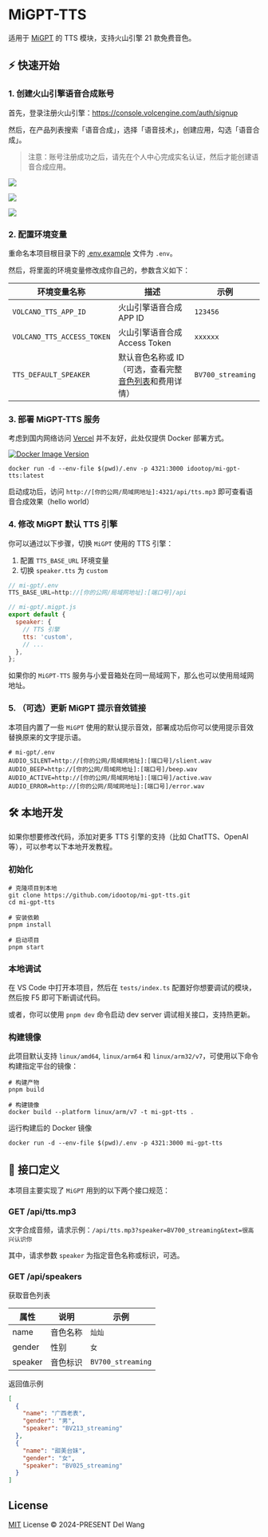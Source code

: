 # MiGPT-TTS

适用于 [MiGPT](https://github.com/idootop/mi-gpt) 的 TTS 模块，支持火山引擎 21 款免费音色。

## ⚡️ 快速开始

### 1. 创建火山引擎语音合成账号

首先，登录注册火山引擎：https://console.volcengine.com/auth/signup

然后，在产品列表搜索「语音合成」，选择「语音技术」，创建应用，勾选「语音合成」。

> 注意：账号注册成功之后，请先在个人中心完成实名认证，然后才能创建语音合成应用。

![](https://raw.githubusercontent.com/idootop/mi-gpt-tts/main/screenshots/1.search.jpg)

![](https://raw.githubusercontent.com/idootop/mi-gpt-tts/main/screenshots/2.create.jpg)

![](https://raw.githubusercontent.com/idootop/mi-gpt-tts/main/screenshots/3.token.jpg)

### 2. 配置环境变量

重命名本项目根目录下的 [.env.example](https://github.com/idootop/mi-gpt-tts/blob/main/.env.example) 文件为 `.env`。

然后，将里面的环境变量修改成你自己的，参数含义如下：

| 环境变量名称               | 描述                                                                                                | 示例              |
| -------------------------- | --------------------------------------------------------------------------------------------------- | ----------------- |
| `VOLCANO_TTS_APP_ID`       | 火山引擎语音合成 APP ID                                                                             | `123456`          |
| `VOLCANO_TTS_ACCESS_TOKEN` | 火山引擎语音合成 Access Token                                                                       | `xxxxxx`          |
| `TTS_DEFAULT_SPEAKER`      | 默认音色名称或 ID（可选，查看完整[音色列表](https://www.volcengine.com/docs/6561/97465)和费用详情） | `BV700_streaming` |

### 3. 部署 MiGPT-TTS 服务

考虑到国内网络访问 [Vercel](https://vercel.com) 并不友好，此处仅提供 Docker 部署方式。

[![Docker Image Version](https://img.shields.io/docker/v/idootop/mi-gpt-tts?color=%23086DCD&label=docker%20image)](https://hub.docker.com/r/idootop/mi-gpt-tts)

```shell
docker run -d --env-file $(pwd)/.env -p 4321:3000 idootop/mi-gpt-tts:latest
```

启动成功后，访问 `http://[你的公网/局域网地址]:4321/api/tts.mp3` 即可查看语音合成效果（hello world）

### 4. 修改 MiGPT 默认 TTS 引擎

你可以通过以下步骤，切换 `MiGPT` 使用的 TTS 引擎：

1. 配置 `TTS_BASE_URL` 环境变量
2. 切换 `speaker.tts` 为 `custom`

```js
// mi-gpt/.env
TTS_BASE_URL=http://[你的公网/局域网地址]:[端口号]/api

// mi-gpt/.migpt.js
export default {
  speaker: {
    // TTS 引擎
    tts: 'custom',
    // ...
  },
};
```

如果你的 `MiGPT-TTS` 服务与小爱音箱处在同一局域网下，那么也可以使用局域网地址。

### 5. （可选）更新 MiGPT 提示音效链接

本项目内置了一些 `MiGPT` 使用的默认提示音效，部署成功后你可以使用提示音效替换原来的文字提示语。

```shell
# mi-gpt/.env
AUDIO_SILENT=http://[你的公网/局域网地址]:[端口号]/slient.wav
AUDIO_BEEP=http://[你的公网/局域网地址]:[端口号]/beep.wav
AUDIO_ACTIVE=http://[你的公网/局域网地址]:[端口号]/active.wav
AUDIO_ERROR=http://[你的公网/局域网地址]:[端口号]/error.wav
```

## 🛠️ 本地开发

如果你想要修改代码，添加对更多 TTS 引擎的支持（比如 ChatTTS、OpenAI 等），可以参考以下本地开发教程。

### 初始化

```shell
# 克隆项目到本地
git clone https://github.com/idootop/mi-gpt-tts.git
cd mi-gpt-tts

# 安装依赖
pnpm install

# 启动项目
pnpm start
```

### 本地调试

在 VS Code 中打开本项目，然后在 `tests/index.ts` 配置好你想要调试的模块，然后按 F5 即可下断调试代码。

或者，你可以使用 `pnpm dev` 命令启动 dev server 调试相关接口，支持热更新。

### 构建镜像

此项目默认支持 `linux/amd64`, `linux/arm64` 和 `linux/arm32/v7`，可使用以下命令构建指定平台的镜像：

```shell
# 构建产物
pnpm build

# 构建镜像
docker build --platform linux/arm/v7 -t mi-gpt-tts .
```

运行构建后的 Docker 镜像

```shell
docker run -d --env-file $(pwd)/.env -p 4321:3000 mi-gpt-tts
```

## 🔗 接口定义

本项目主要实现了 `MiGPT` 用到的以下两个接口规范：

### GET /api/tts.mp3

文字合成音频，请求示例：`/api/tts.mp3?speaker=BV700_streaming&text=很高兴认识你`

其中，请求参数 `speaker` 为指定音色名称或标识，可选。

### GET /api/speakers

获取音色列表

| 属性    | 说明     | 示例              |
| ------- | -------- | ----------------- |
| name    | 音色名称 | `灿灿`            |
| gender  | 性别     | `女`              |
| speaker | 音色标识 | `BV700_streaming` |

返回值示例

```json
[
  {
    "name": "广西老表",
    "gender": "男",
    "speaker": "BV213_streaming"
  },
  {
    "name": "甜美台妹",
    "gender": "女",
    "speaker": "BV025_streaming"
  }
]
```

## License

[MIT](https://github.com/idootop/mi-gpt/blob/main/LICENSE) License © 2024-PRESENT Del Wang
